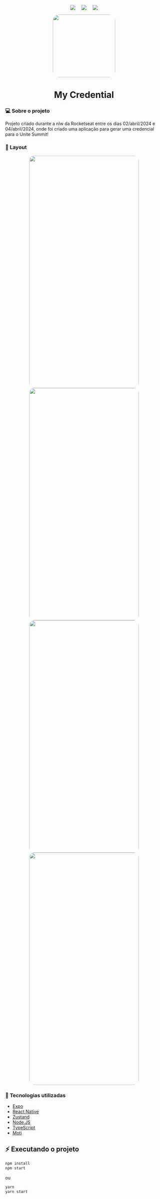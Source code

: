 <p align="center" style="display: flex; align-items: center; gap: 20px; justify-content: center;">
    <img src="https://img.shields.io/badge/NODE-%3E%3D20.12.0-brightgreen?style=for-the-badge">
    <img src="https://img.shields.io/badge/NPM-%3E%3D10.5.0-orange?style=for-the-badge">
    <img src="https://img.shields.io/badge/STATUS-EM%20DESENVOLVIMENTO-blue?style=for-the-badge">
</p>

<p align="center" style="display: flex; flex-direction: column; align-items: center; gap: 5px;">
    <img src="./assets/images/icon.png" width="200px" style="border-radius: 20px;" />
    <h1 align="center">
        My Credential
    </h1>
</p>

### :computer: **Sobre o projeto**

Projeto criado durante a nlw da Rocketseat entre os dias 02/abril/2024 e 04/abril/2024, onde foi criado uma aplicação para gerar uma credencial para o Unite Summit!

### :art: **Layout**

<p align="center">
    <img src="./assets/capturas/code-ingress.png" style="border-radius: 15px;" width="350px" height="740px" />
    <img src="./assets/capturas/enroll.png" style="border-radius: 15px;" width="350px" height="740px" />
    <img src="./assets/capturas/ticket.png" style="border-radius: 15px;" width="350px" height="740px" />
    <img src="./assets/capturas/qrcode-expanded.png" style="border-radius: 15px;" width="350px" height="740px" />
</p>


### :wrench: **Tecnologias utilizadas**

- [Expo](https://docs.expo.dev/)
- [React Native](https://reactnative.dev/)
- [Zustand](https://docs.pmnd.rs/zustand/getting-started/introductio)
- [Node.JS](https://nodejs.org/en)
- [TypeScript](https://www.typescriptlang.org/)
- [Moti](https://moti.fyi/installation)

## :zap: Executando o projeto

```bash
npm install
npm start
```

ou

```bash
yarn
yarn start
```
